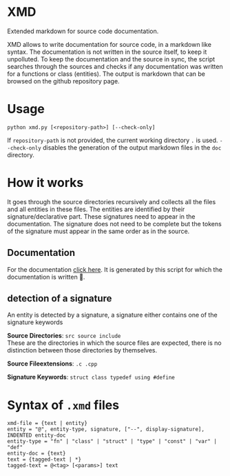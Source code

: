 # XMD
Extended markdown for source code documentation.

XMD allows to write documentation for source code, in a markdown like syntax.
The documentation is not written in the source itself, to keep it unpolluted.
To keep the documentation and the source in sync, the script searches through
the sources and checks if any documentation was written for a functions or class (entities).
The output is markdown that can be browsed on the github repository page.

# Usage
`python xmd.py [<repository-path>] [--check-only]`

If `repository-path` is not provided, the current working directory `.` is used.
`--check-only` disables the generation of the output markdown files in the `doc` directory.

# How it works

It goes through the source directories recursively and collects all the files and
all entities in these files. The entities are identified by their signature/declarative part.
These signatures need to appear in the documentation. The signature does not need to be complete
but the tokens of the signature must appear in the same order as in the source.

## Documentation
For the documentation [click here](doc/xmd.md). It is generated by this script for which the documentation is written :exploding_head:.

## detection of a signature
An entity is detected by a signature, a signature either contains one of the signature keywords

**Source Directories**: `src source include`  
These are the directories in which the source files are expected, there is no
distinction between those directories by themselves.

**Source Fileextensions**: `.c .cpp`

**Signature Keywords**: `struct class typedef using #define`


# Syntax of `.xmd` files
```
xmd-file = {text | entity}
entity = "@", entity-type, signature, ["--", display-signature], INDENTED entity-doc
entity-type = "fn" | "class" | "struct" | "type" | "const" | "var" | "def"
entity-doc = {text}
text = {tagged-text | *}
tagged-text = @<tag> [<params>] text
```
